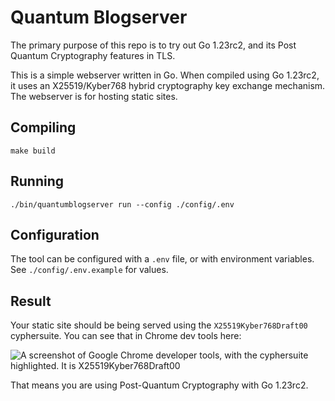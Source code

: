# Quantum Blogserver

The primary purpose of this repo is to try out Go 1.23rc2, and its Post Quantum Cryptography features in TLS.

This is a simple webserver written in Go. When compiled using Go 1.23rc2, it uses an X25519/Kyber768 hybrid cryptography
key exchange mechanism. The webserver is for hosting static sites.

## Compiling

`make build`

## Running

`./bin/quantumblogserver run --config ./config/.env`

## Configuration

The tool can be configured with a `.env` file, or with environment variables. See `./config/.env.example` for values.

## Result

Your static site should be being served using the `X25519Kyber768Draft00` cyphersuite. You can see that in Chrome dev
tools here:

![A screenshot of Google Chrome developer tools, with the cyphersuite highlighted. It is
X25519Kyber768Draft00](./docs/screenshot-kyber.png)

That means you are using Post-Quantum Cryptography with Go 1.23rc2.
